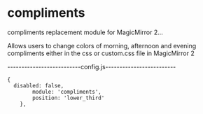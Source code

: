 # compliments
compliments replacement module for MagicMirror 2... 


Allows users to change colors of morning, afternoon and evening compliments either in the css or custom.css file in MagicMirror 2


--------------------------config.js-------------------------
   
    {
      disabled: false,
			module: 'compliments',
			position: 'lower_third'
		},
     
